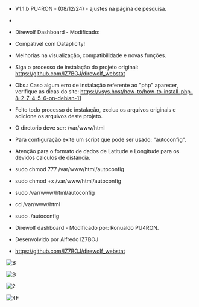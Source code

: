 * V1.1.b PU4RON - (08/12/24) - ajustes na página de pesquisa.
*

* Direwolf Dashboard - Modificado:
  
* Compatível com Dataplicity!
  
* Melhorias na visualização, compatibilidade e novas funções.
  
* Siga o processo de instalação do projeto original: https://github.com/IZ7BOJ/direwolf_webstat
* Obs.: Caso algum erro de instalação referente ao "php" aparecer, verifique as dicas do site: https://vsys.host/how-to/how-to-install-php-8-2-7-4-5-6-on-debian-11
* Feito todo processo de instalação, exclua os arquivos originais e adicione os arquivos deste projeto.
* O diretorio deve ser: /var/www/html
* Para configuração exite um script que pode ser usado: "autoconfig".

* Atenção para o formato de dados de Latitude e Longitude para os devidos calculos de distância.

* sudo chmod 777 /var/www/html/autoconfig
* sudo chmod +x  /var/www/html/autoconfig
* sudo /var/www/html/autoconfig
* cd /var/www/html
* sudo ./autoconfig

* Direwolf dashboard - Modificado por: Ronualdo PU4RON. 
* Desenvolvido por Alfredo IZ7BOJ
* https://github.com/IZ7BOJ/direwolf_webstat


![B](https://github.com/user-attachments/assets/0525f679-f074-449c-996c-e866fdf50eca)

![B](https://github.com/user-attachments/assets/88d48bab-8d37-42ef-a6cd-30929874278d)

![2](https://github.com/user-attachments/assets/da0735fd-2b9a-47a2-89c8-da04e1f1c314)

![4F](https://github.com/user-attachments/assets/c1a17bb4-1ae3-4b62-a31d-2f7d58c65b98)
